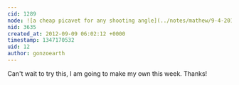 ```yaml
---
cid: 1289
node: ![a cheap picavet for any shooting angle](../notes/mathew/9-4-2012/cheap-picavet-any-shooting-angle)
nid: 3635
created_at: 2012-09-09 06:02:12 +0000
timestamp: 1347170532
uid: 12
author: gonzoearth
---
```


Can't wait to try this, I am going to make my own this week. Thanks!